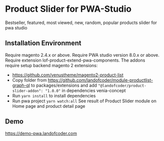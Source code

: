 # Product Slider for PWA-Studio

Bestseller, featured, most viewed, new, random, popular products slider for pwa studio

## Installation Environment
Require magento 2.4.x or above.
Require PWA studio version 8.0.x or above.
Require extension lof-product-extend-pwa-components.
The addons require setup backend magento 2 extensions:
- https://github.com/venustheme/magento2-product-list
- Copy folder from https://github.com/landofcoder/module-productlist-graph-ql to packages/extensions and add ```"@landofcoder/product-slider-addon": "1.0.0"``` in dependencies venia-concept
- Run ```yarn install``` to install dependencies
- Run pwa project ```yarn watch:all```
See result of Product Slider module on Home page and product detail page

## Demo
https://demo-pwa.landofcoder.com

